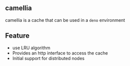 ## camellia

camellia is a cache that can be used in a `deno` environment

## Feature

- use LRU algorithm
- Provides an http interface to access the cache
- Initial support for distributed nodes
